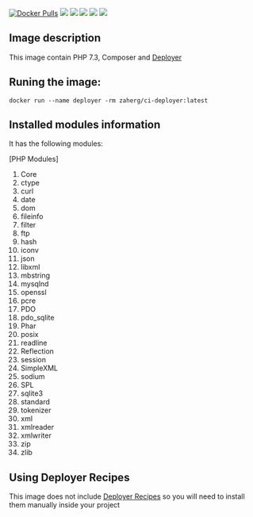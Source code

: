 [![Docker Pulls](https://img.shields.io/docker/pulls/zaherg/ci-deployer.svg)](https://hub.docker.com/r/zaherg/ci-deployer/) [![](https://images.microbadger.com/badges/image/zaherg/ci-deployer.svg)](https://microbadger.com/images/zaherg/ci-deployer "Get your own image badge on microbadger.com") [![](https://images.microbadger.com/badges/version/zaherg/ci-deployer.svg)](https://microbadger.com/images/zaherg/ci-deployer "Get your own version badge on microbadger.com") [![](https://images.microbadger.com/badges/commit/zaherg/ci-deployer.svg)](https://microbadger.com/images/zaherg/ci-deployer "Get your own commit badge on microbadger.com")  [![](https://img.shields.io/github/last-commit/zaherg/ci-deployer.svg)](https://github.com/zaherg/ci-deployer) [![](https://img.shields.io/badge/sponsor-using%20BTC%20lightning%20network-blue.svg)](https://tippin.me/@zaherg)


## Image description

This image contain PHP 7.3, Composer and [Deployer](https://deployer.org/)

## Runing the image:

```
docker run --name deployer -rm zaherg/ci-deployer:latest
```

## Installed modules information

It has the following modules:

[PHP Modules]
1. Core
1. ctype
1. curl
1. date
1. dom
1. fileinfo
1. filter
1. ftp
1. hash
1. iconv
1. json
1. libxml
1. mbstring
1. mysqlnd
1. openssl
1. pcre
1. PDO
1. pdo_sqlite
1. Phar
1. posix
1. readline
1. Reflection
1. session
1. SimpleXML
1. sodium
1. SPL
1. sqlite3
1. standard
1. tokenizer
1. xml
1. xmlreader
1. xmlwriter
1. zip
1. zlib


## Using Deployer Recipes

This image does not include [Deployer Recipes](https://github.com/deployphp/recipes) so you will need to install them manually 
inside your project
